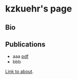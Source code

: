 # kzkuehr's page

## Bio

## Publications
- aaa [pdf](https://google.com)
- bbb

[Link to about](./about.html).
